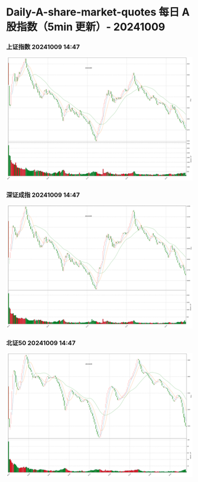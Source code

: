
# Daily-A-share-market-quotes 每日 A 股指数（5min 更新）- 20241009

### 上证指数 20241009 14:47
![](./fig/2024/10/20241009-sh000001.png)

### 深证成指 20241009 14:47
![](./fig/2024/10/20241009-sz399001.png)

### 北证50 20241009 14:47
![](./fig/2024/10/20241009-bj899050.png)
